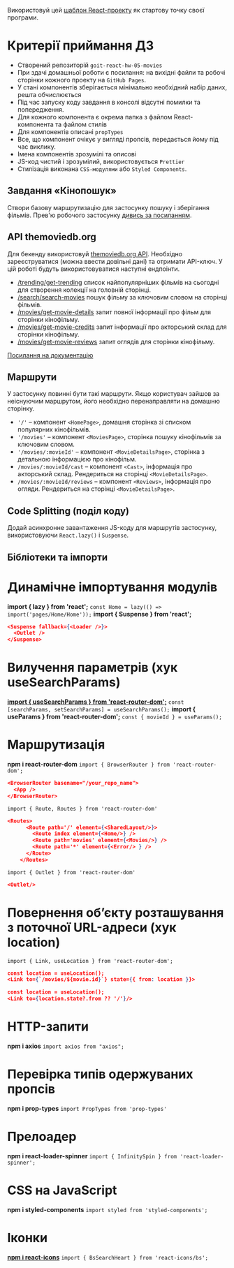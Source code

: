 Використовуй цей
[шаблон React-проекту](https://github.com/goitacademy/react-homework-template#readme)
як стартову точку своєї програми.

# Критерії приймання ДЗ

- Створений репозиторій `goit-react-hw-05-movies`
- При здачі домашньої роботи є посилання: на вихідні файли та робочі сторінки
  кожного проекту на `GitHub Pages`.
- У стані компонентів зберігається мінімально необхідний набір даних, решта
  обчислюється
- Під час запуску коду завдання в консолі відсутні помилки та попередження.
- Для кожного компонента є окрема папка з файлом React-компонента та файлом
  стилів
- Для компонентів описані `propTypes`
- Все, що компонент очікує у вигляді пропсів, передається йому під час виклику.
- Імена компонентів зрозумілі та описові
- JS-код чистий і зрозумілий, використовується `Prettier`
- Стилізація виконана `CSS-модулями` або `Styled Components`.

## Завдання «Кінопошук»

Створи базову маршрутизацію для застосунку пошуку і зберігання фільмів. Прев'ю
робочого застосунку
[дивись за посиланням](https://drive.google.com/file/d/1vR0hi3n1236Q5Bg4-se-8JVKD9UKSfId/view?usp=sharing).

## API themoviedb.org

Для бекенду використовуй [themoviedb.org API](https://www.themoviedb.org/).
Необхідно зареєструватися (можна ввести довільні дані) та отримати API-ключ. У
цій роботі будуть використовуватися наступні ендпоінти.

- [/trending/get-trending](https://developers.themoviedb.org/3/trending/get-trending)
  список найпопулярніших фільмів на сьогодні для створення колекції на головній
  сторінці.
- [/search/search-movies](https://developers.themoviedb.org/3/search/search-movies)
  пошук фільму за ключовим словом на сторінці фільмів.
- [/movies/get-movie-details](https://developers.themoviedb.org/3/movies/get-movie-details)
  запит повної інформації про фільм для сторінки кінофільму.
- [/movies/get-movie-credits](https://developers.themoviedb.org/3/movies/get-movie-credits)
  запит інформації про акторський склад для сторінки кінофільму.
- [/movies/get-movie-reviews](https://developers.themoviedb.org/3/movies/get-movie-reviews)
  запит оглядів для сторінки кінофільму.

[Посилання на документацію](https://developers.themoviedb.org/3/getting-started/introduction)

## Маршрути

У застосунку повинні бути такі маршрути. Якщо користувач зайшов за неіснуючим
маршрутом, його необхідно перенаправляти на домашню сторінку.

- `'/'` – компонент `<HomePage>`, домашня сторінка зі списком популярних
  кінофільмів.
- `'/movies'` – компонент `<MoviesPage>`, сторінка пошуку кінофільмів за
  ключовим словом.
- `'/movies/:movieId'` – компонент `<MovieDetailsPage>`, сторінка з детальною
  інформацією про кінофільм.
- `/movies/:movieId/cast` – компонент `<Cast>`, інформація про акторський склад.
  Рендериться на сторінці `<MovieDetailsPage>`.
- `/movies/:movieId/reviews` – компонент `<Reviews>`, інформація про огляди.
  Рендериться на сторінці `<MovieDetailsPage>`.

## Code Splitting (поділ коду)

Додай асинхронне завантаження JS-коду для маршрутів застосунку, використовуючи
`React.lazy()` і `Suspense`.

## Бібліотеки та імпорти

# Динамічне імпортування модулів
**import { lazy } from 'react';**
`const Home = lazy(() => import('pages/Home/Home'));`
**import { Suspense } from 'react';**
```json
<Suspense fallback={<Loader />}>
  <Outlet />
</Suspense>
```
# Вилучення параметрів (хук useSearchParams)
[**import { useSearchParams } from 'react-router-dom';**](https://developer.mozilla.org/en-US/docs/Web/API/URLSearchParams)
`const [searchParams, setSearchParams] = useSearchParams();`
**import { useParams } from 'react-router-dom';**
`const { movieId } = useParams();`

# Маршрутизація
**npm i react-router-dom** 
`import { BrowserRouter } from 'react-router-dom';`
```json
<BrowserRouter basename="/your_repo_name">
  <App />
</BrowserRouter>
```

`import { Route, Routes } from 'react-router-dom'`
```json
<Routes>
      <Route path='/' element={<SharedLayout/>}>
        <Route index element={<Home/>} />
        <Route path='movies' element={<Movies/>} />
        <Route path='*' element={<Error/> } />
      </Route>
    </Routes>
```

`import { Outlet } from 'react-router-dom'`
```json
<Outlet/>
```
# Повернення об’єкту розташування з поточної URL-адреси (хук location)
`import { Link, useLocation } from 'react-router-dom';`
```json
const location = useLocation();
<Link to={`/movies/${movie.id}`} state={{ from: location }}>
```
```json
const location = useLocation();
<Link to={location.state?.from ?? '/'}/>
```

# HTTP-запити 
**npm i axios**
`import axios from "axios";`

# Перевірка типів одержуваних пропсів
**npm i prop-types**
`import PropTypes from 'prop-types'`

# Прелоадер
**npm i  react-loader-spinner**
`import { InfinitySpin } from 'react-loader-spinner';`

# CSS на JavaScript
**npm i styled-components**
`import styled from 'styled-components';`

# Іконки
[**npm i react-icons**](https://www.npmjs.com/package/react-icons)
`import { BsSearchHeart } from 'react-icons/bs';`


<!-- ---
npm install @emotion/react @emotion/styled

import styled from '@emotion/styled'

--- -->
